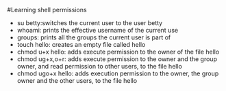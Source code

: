 #Learning shell permissions
- su betty:switches the current user to the user betty
- whoami: prints the effective username of the current use
- groups: prints all the groups the current user is part of
- touch hello: creates an empty file called hello
- chmod u+x hello: adds execute permission to the owner of the file hello
- chmod ug+x,o+r: adds execute permission to the owner and the group owner, and read permission to other users, to the file hello
- chmod ugo+x hello: adds execution permission to the owner, the group owner and the other users, to the file hello
